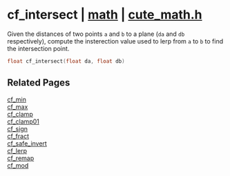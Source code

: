# cf_intersect | [math](https://github.com/RandyGaul/cute_framework/blob/master/docs/math/README.md) | [cute_math.h](https://github.com/RandyGaul/cute_framework/blob/master/include/cute_math.h)

Given the distances of two points `a` and `b` to a plane (`da` and `db` respectively), compute the insterection
value used to lerp from `a` to `b` to find the intersection point.

```cpp
float cf_intersect(float da, float db)
```

## Related Pages

[cf_min](https://github.com/RandyGaul/cute_framework/blob/master/docs/math/cf_min.md)  
[cf_max](https://github.com/RandyGaul/cute_framework/blob/master/docs/math/cf_max.md)  
[cf_clamp](https://github.com/RandyGaul/cute_framework/blob/master/docs/math/cf_clamp.md)  
[cf_clamp01](https://github.com/RandyGaul/cute_framework/blob/master/docs/math/cf_clamp01.md)  
[cf_sign](https://github.com/RandyGaul/cute_framework/blob/master/docs/math/cf_sign.md)  
[cf_fract](https://github.com/RandyGaul/cute_framework/blob/master/docs/math/cf_fract.md)  
[cf_safe_invert](https://github.com/RandyGaul/cute_framework/blob/master/docs/math/cf_safe_invert.md)  
[cf_lerp](https://github.com/RandyGaul/cute_framework/blob/master/docs/math/cf_lerp.md)  
[cf_remap](https://github.com/RandyGaul/cute_framework/blob/master/docs/math/cf_remap.md)  
[cf_mod](https://github.com/RandyGaul/cute_framework/blob/master/docs/math/cf_mod.md)  
